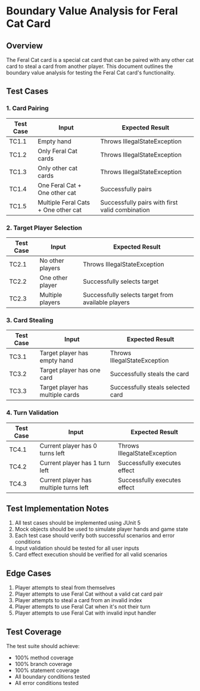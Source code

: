 # Boundary Value Analysis for Feral Cat Card

## Overview
The Feral Cat card is a special cat card that can be paired with any other cat card to steal a card from another player. This document outlines the boundary value analysis for testing the Feral Cat card's functionality.

## Test Cases

### 1. Card Pairing
| Test Case | Input | Expected Result |
|-----------|-------|-----------------|
| TC1.1 | Empty hand | Throws IllegalStateException |
| TC1.2 | Only Feral Cat cards | Throws IllegalStateException |
| TC1.3 | Only other cat cards | Throws IllegalStateException |
| TC1.4 | One Feral Cat + One other cat | Successfully pairs |
| TC1.5 | Multiple Feral Cats + One other cat | Successfully pairs with first valid combination |

### 2. Target Player Selection
| Test Case | Input | Expected Result |
|-----------|-------|-----------------|
| TC2.1 | No other players | Throws IllegalStateException |
| TC2.2 | One other player | Successfully selects target |
| TC2.3 | Multiple players | Successfully selects target from available players |

### 3. Card Stealing
| Test Case | Input | Expected Result |
|-----------|-------|-----------------|
| TC3.1 | Target player has empty hand | Throws IllegalStateException |
| TC3.2 | Target player has one card | Successfully steals the card |
| TC3.3 | Target player has multiple cards | Successfully steals selected card |

### 4. Turn Validation
| Test Case | Input | Expected Result |
|-----------|-------|-----------------|
| TC4.1 | Current player has 0 turns left | Throws IllegalStateException |
| TC4.2 | Current player has 1 turn left | Successfully executes effect |
| TC4.3 | Current player has multiple turns left | Successfully executes effect |

## Test Implementation Notes
1. All test cases should be implemented using JUnit 5
2. Mock objects should be used to simulate player hands and game state
3. Each test case should verify both successful scenarios and error conditions
4. Input validation should be tested for all user inputs
5. Card effect execution should be verified for all valid scenarios

## Edge Cases
1. Player attempts to steal from themselves
2. Player attempts to use Feral Cat without a valid cat card pair
3. Player attempts to steal a card from an invalid index
4. Player attempts to use Feral Cat when it's not their turn
5. Player attempts to use Feral Cat with invalid input handler

## Test Coverage
The test suite should achieve:
- 100% method coverage
- 100% branch coverage
- 100% statement coverage
- All boundary conditions tested
- All error conditions tested 